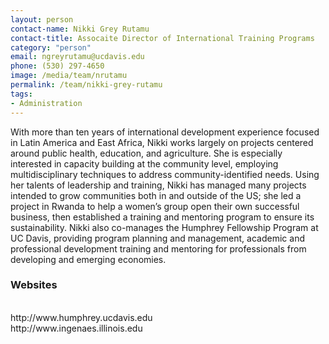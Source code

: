 ```yaml
---
layout: person
contact-name: Nikki Grey Rutamu
contact-title: Assocaite Director of International Training Programs
category: "person"
email: ngreyrutamu@ucdavis.edu
phone: (530) 297-4650
image: /media/team/nrutamu
permalink: /team/nikki-grey-rutamu
tags:
- Administration
---
```


With more than ten years of international development experience focused in Latin America and East Africa, Nikki works largely on projects centered around public health, education, and agriculture. She is especially interested in capacity building at the community level, employing multidisciplinary techniques to address community-identified needs. Using her talents of leadership and training, Nikki has managed many projects intended to grow communities both in and outside of the US; she led a project in Rwanda to help a women’s group open their own successful business, then established a training and mentoring program to ensure its sustainability. Nikki also co-manages the Humphrey Fellowship Program at UC Davis, providing program planning and management, academic and professional development training and mentoring for professionals from developing and emerging economies.

<h3>Websites</h3>
<br>http://www.humphrey.ucdavis.edu
<br>http://www.ingenaes.illinois.edu
